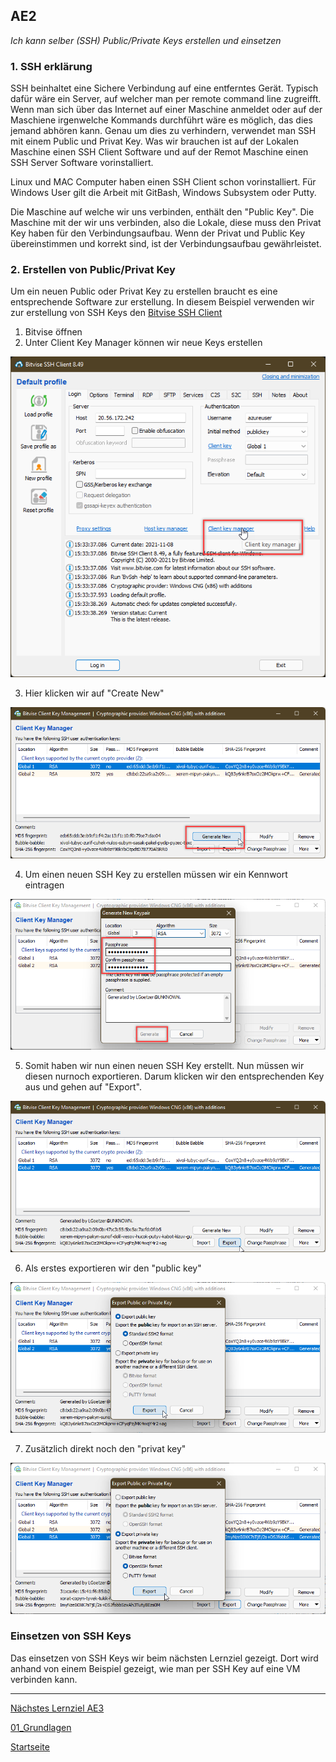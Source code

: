## AE2
*Ich kann selber (SSH) Public/Private Keys erstellen und einsetzen*

### 1. SSH erklärung
SSH beinhaltet eine Sichere Verbindung auf eine entferntes Gerät. Typisch dafür wäre ein Server, auf welcher man per remote command line zugreifft.
Wenn man sich über das Internet auf einer Maschine anmeldet oder auf der Maschiene irgenwelche Kommands durchführt wäre es möglich, das dies jemand abhören kann.
Genau um dies zu verhindern, verwendet man SSH mit einem Public und Privat Key. Was wir brauchen ist auf der Lokalen Maschine einen SSH Client Software und auf der Remot Maschine einen SSH Server Software vorinstalliert.

Linux und MAC Computer haben einen SSH Client schon vorinstalliert. Für Windows User gilt die Arbeit mit GitBash, Windows Subsystem oder Putty.

Die Maschine auf welche wir uns verbinden, enthält den "Public Key". Die Maschine mit der wir uns verbinden, also die Lokale, diese muss den Privat Key haben für den Verbindungsaufbau.
Wenn der Privat und Public Key übereinstimmen und korrekt sind, ist der Verbindungsaufbau gewährleistet.

### 2. Erstellen von Public/Privat Key
Um ein neuen Public oder Privat Key zu erstellen braucht es eine entsprechende Software zur erstellung.
In diesem Beispiel verwenden wir zur erstellung von SSH Keys den [Bitvise SSH Client](https://www.bitvise.com/ssh-client-download)

1. Bitvise öffnen
2. Unter Client Key Manager können wir neue Keys erstellen

![AE2_1](../00_Allgemein/images/01_Grundlage/AE2_1.png)

3. Hier klicken wir auf "Create New"

![AE2_2](../00_Allgemein/images/01_Grundlage/AE2_2.png)

4. Um einen neuen SSH Key zu erstellen müssen wir ein Kennwort eintragen

![AE2_3](../00_Allgemein/images/01_Grundlage/AE2_3.png)

5. Somit haben wir nun einen neuen SSH Key erstellt. Nun müssen wir diesen nurnoch exportieren. Darum klicken wir den entsprechenden Key aus und gehen auf "Export".

![AE2_4](../00_Allgemein/images/01_Grundlage/AE2_4.png)

6. Als erstes exportieren wir den "public key"

![AE2_5](../00_Allgemein/images/01_Grundlage/AE2_5.png)

7. Zusätzlich direkt noch den "privat key"

![AE2_6](../00_Allgemein/images/01_Grundlage/AE2_6.png)

### Einsetzen von SSH Keys
Das einsetzen von SSH Keys wir beim nächsten Lernziel gezeigt. Dort wird anhand von einem Beispiel gezeigt, wie man per SSH Key auf eine VM verbinden kann.

___

[Nächstes Lernziel AE3](../01_Grundlage/AE3.md)

[01_Grundlagen](../01_Grundlage)

[Startseite](https://github.com/ask-yo-girl-about-me/Project-Future)